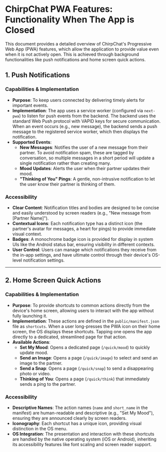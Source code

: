 # ChirpChat PWA Features: Functionality When The App is Closed

This document provides a detailed overview of ChirpChat's Progressive Web App (PWA) features, which allow the application to provide value even when it is not actively open. This is achieved through background functionalities like push notifications and home screen quick actions.

## 1. Push Notifications

### Capabilities & Implementation
-   **Purpose**: To keep users connected by delivering timely alerts for important events.
-   **Implementation**: The app uses a service worker (configured via `next-pwa`) to listen for push events from the backend. The backend uses the standard Web Push protocol with VAPID keys for secure communication. When an event occurs (e.g., new message), the backend sends a push message to the registered service worker, which then displays the notification.
-   **Supported Events**:
    -   **New Messages**: Notifies the user of a new message from their partner. To avoid notification spam, these are tagged by conversation, so multiple messages in a short period will update a single notification rather than creating many.
    -   **Mood Updates**: Alerts the user when their partner updates their mood.
    -   **"Thinking of You" Pings**: A gentle, non-intrusive notification to let the user know their partner is thinking of them.

### Accessibility
-   **Clear Content**: Notification titles and bodies are designed to be concise and easily understood by screen readers (e.g., "New message from [Partner Name]").
-   **Contextual Icons**: Each notification type has a distinct icon (the partner's avatar for messages, a heart for pings) to provide immediate visual context.
-   **Badges**: A monochrome badge icon is provided for display in system UIs like the Android status bar, ensuring visibility in different contexts.
-   **User Control**: Users can manage which notifications they receive from the in-app settings, and have ultimate control through their device's OS-level notification settings.

---

## 2. Home Screen Quick Actions

### Capabilities & Implementation
-   **Purpose**: To provide shortcuts to common actions directly from the device's home screen, allowing users to interact with the app without fully launching it.
-   **Implementation**: These actions are defined in the `public/manifest.json` file as `shortcuts`. When a user long-presses the PWA icon on their home screen, the OS displays these shortcuts. Tapping one opens the app directly to a dedicated, streamlined page for that action.
-   **Available Actions**:
    -   **Set My Mood**: Opens a dedicated page (`/quick/mood`) to quickly update mood.
    -   **Send an Image**: Opens a page (`/quick/image`) to select and send an image to the partner.
    -   **Send a Snap**: Opens a page (`/quick/snap`) to send a disappearing photo or video.
    -   **Thinking of You**: Opens a page (`/quick/think`) that immediately sends a ping to the partner.

### Accessibility
-   **Descriptive Names**: The action names (`name` and `short_name` in the manifest) are human-readable and descriptive (e.g., "Set My Mood"), ensuring they are announced clearly by screen readers.
-   **Iconography**: Each shortcut has a unique icon, providing visual distinction in the OS menu.
-   **OS Integration**: The presentation and interaction with these shortcuts are handled by the native operating system (iOS or Android), inheriting its accessibility features like font scaling and screen reader support.
